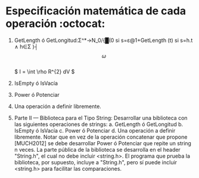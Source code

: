 # Especificación matemática de cada operación  :octocat:

1. GetLength ó GetLongitud:Σ^*→N_0/{█(0            si    s=ε@1+GetLength (t)     si    s=h.t  ∧ h∈Σ  )┤  
  $$ \omega $$  
  $ I = \int \rho R^{2} dV $


2. IsEmpty ó IsVacía  



3. Power ó Potenciar  




4. Una operación a definir libremente.  





2. Parte II — Biblioteca para el Tipo String: Desarrollar una biblioteca con las
siguientes operaciones de strings:
a. GetLength ó GetLongitud
b. IsEmpty ó IsVacía
c. Power ó Potenciar
d. Una operación a definir libremente.
Notar que en vez de la operación concatenar que propone [MUCH2012] se
debe desarrollar Power ó Potenciar que repite un string n veces.
La parte pública de la biblioteca se desarrolla en el header "String.h", el
cual no debe incluir <string.h>. El programa que prueba la biblioteca, por
supuesto, incluye a "String.h", pero sí puede incluir <string.h> para facilitar
las comparaciones.
